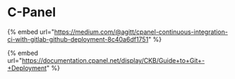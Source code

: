 # C-Panel

{% embed url="https://medium.com/@agitt/cpanel-continuous-integration-ci-with-gitlab-github-deployment-8c40a6df1751" %}

{% embed url="https://documentation.cpanel.net/display/CKB/Guide+to+Git+-+Deployment" %}



